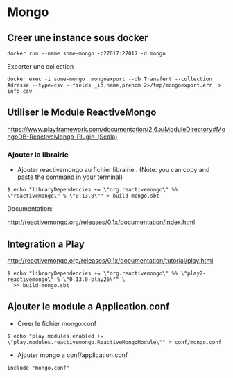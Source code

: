 #  Mongo


## Creer une instance sous docker

```
docker run --name some-mongo -p27017:27017 -d mongo 
```

Exporter une collection

```
docker exec -i some-mongo  mongoexport --db Transfert --collection Adresse --type=csv --fields _id,name,prenom 2>/tmp/mongoexport.err  > info.csv
```

## Utiliser le Module ReactiveMongo

https://www.playframework.com/documentation/2.6.x/ModuleDirectory#MongoDB-ReactiveMongo-Plugin-(Scala)

### Ajouter la librairie

* Ajouter reactivemongo au fichier librairie . (Note: you can copy and paste the command in your terminal)

```shell
$ echo "libraryDependencies += \"org.reactivemongo\" %% \"reactivemongo\" % \"0.13.0\"" > build-mongo.sbt
```

Documentation:

http://reactivemongo.org/releases/0.1x/documentation/index.html

## Integration a Play

http://reactivemongo.org/releases/0.1x/documentation/tutorial/play.html

```shell
$ echo "libraryDependencies += \"org.reactivemongo\" %% \"play2-reactivemongo\" % \"0.13.0-play26\"" \
  >> build-mongo.sbt
```

## Ajouter le module a Application.conf

* Creer le fichier mongo.conf 

```shell
$ echo "play.modules.enabled += \"play.modules.reactivemongo.ReactiveMongoModule\"" > conf/mongo.conf
```

* Ajouter mongo a conf/application.conf

```
include "mongo.conf"
```

